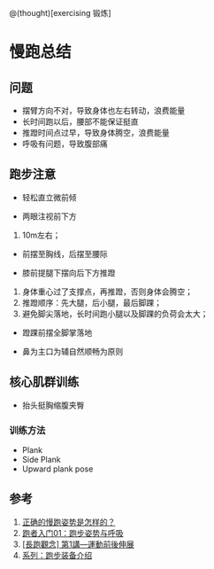 @(thought)[exercising 锻炼]

# 慢跑总结

## 问题

* 摆臂方向不对，导致身体也左右转动，浪费能量
* 长时间跑以后，腰部不能保证挺直
* 推蹬时间点过早，导致身体腾空，浪费能量
* 呼吸有问题，导致腹部痛

## 跑步注意

* 轻松直立微前倾

* 两眼注视前下方
1. 10m左右；

* 前摆至胸线，后摆至腰际

* 膝前提腿下摆向后下方推蹬
1. 身体重心过了支撑点，再推蹬，否则身体会腾空；
2. 推蹬顺序：先大腿，后小腿，最后脚踝；
3. 避免脚尖落地，长时间跑小腿以及脚踝的负荷会太大；

* 蹬踝前摆全脚掌落地

* 鼻为主口为辅自然顺畅为原则

## 核心肌群训练

* 抬头挺胸缩腹夹臀

### 训练方法

* Plank
* Side Plank
* Upward plank pose

## 参考

1. [正确的慢跑姿势是怎样的？](http://www.zhihu.com/question/20693323?rf=21469986)
2. [跑者入门01：跑步姿势与呼吸](http://blog.sina.com.cn/s/blog_9bf935a90101l1id.html)
3. [[長跑觀念] 第1講—運動前後伸展](http://tw.running.biji.co/index.php?q=news&act=info&id=443)
4. [系列：跑步装备介绍](http://post.smzdm.com/xilie/27/)